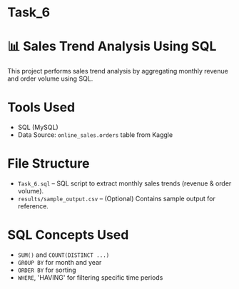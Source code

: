 # Task_6

# 📊 Sales Trend Analysis Using SQL

This project performs sales trend analysis by aggregating monthly revenue and order volume using SQL.

# Tools Used
- SQL (MySQL) 
- Data Source: `online_sales.orders` table from Kaggle 

# File Structure

- `Task_6.sql` – SQL script to extract monthly sales trends (revenue & order volume).
- `results/sample_output.csv` – (Optional) Contains sample output for reference.

# SQL Concepts Used
- `SUM()` and `COUNT(DISTINCT ...)`
- `GROUP BY` for month and year
- `ORDER BY` for sorting
- `WHERE`, 'HAVING' for filtering specific time periods
